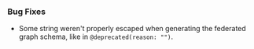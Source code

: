 ### Bug Fixes

- Some string weren't properly escaped when generating the federated graph schema, like in `@deprecated(reason: "")`.

